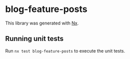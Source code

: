 # blog-feature-posts

This library was generated with [Nx](https://nx.dev).

## Running unit tests

Run `nx test blog-feature-posts` to execute the unit tests.
